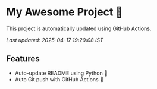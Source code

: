 # My Awesome Project 🚀

This project is automatically updated using GitHub Actions.

_Last updated: 2025-04-17 19:20:08 IST_

## Features
- Auto-update README using Python 🐍
- Auto Git push with GitHub Actions 🤖
